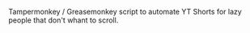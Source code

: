 Tampermonkey / Greasemonkey script to automate YT Shorts for lazy people that don't whant to scroll.
